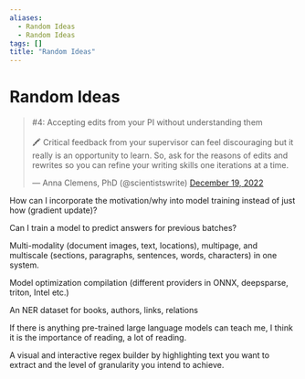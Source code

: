 ```yaml
---
aliases:
  - Random Ideas
  - Random Ideas
tags: []
title: "Random Ideas"
---
```


# Random Ideas

<blockquote class="twitter-tweet"><p lang="en" dir="ltr">#4: Accepting edits from your PI without understanding them<br><br>🖍️ Critical feedback from your supervisor can feel discouraging but it really is an opportunity to learn. So, ask for the reasons of edits and rewrites so you can refine your writing skills one iterations at a time.</p>&mdash; Anna Clemens, PhD (@scientistswrite) <a href="https://twitter.com/scientistswrite/status/1604869672725352448?ref_src=twsrc%5Etfw">December 19, 2022</a></blockquote>

How can I incorporate the motivation/why into model training instead of just how (gradient update)?

Can I train a model to predict answers for previous batches?

Multi-modality (document images, text, locations), multipage, and multiscale (sections, paragraphs, sentences, words, characters) in one system.

Model optimization compilation (different providers in ONNX, deepsparse, triton, Intel etc.)

An NER dataset for books, authors, links, relations

If there is anything pre-trained large language models can teach me, I think it is the importance of reading, a lot of reading.

A visual and interactive regex builder by highlighting text you want to extract and the level of granularity you intend to achieve.